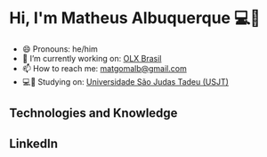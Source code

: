 # Hi, I'm Matheus Albuquerque 💻👋
- 😄 Pronouns: he/him
- 🔭 I’m currently working on: [OLX Brasil](https://www.olx.com.br)
- 📫 How to reach me: matgomalb@gmail.com
- 💻📝 Studying on: [Universidade São Judas Tadeu (USJT)](https://www.usjt.br)

## Technologies and Knowledge

## LinkedIn
